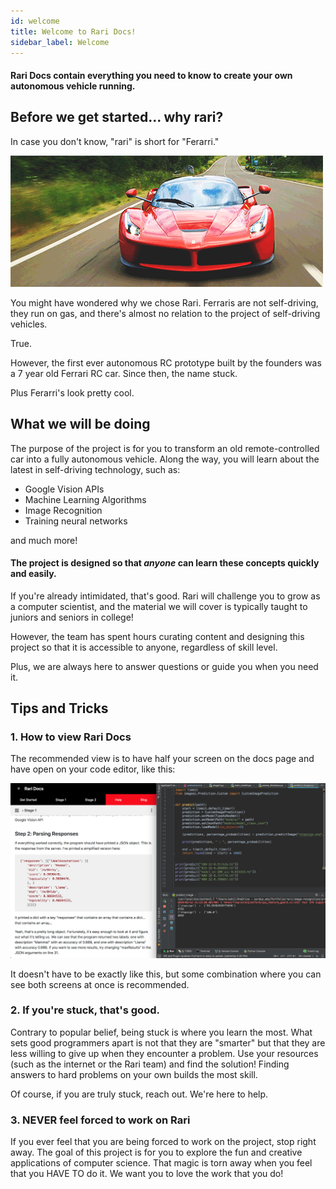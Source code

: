 ```yaml
---
id: welcome
title: Welcome to Rari Docs!
sidebar_label: Welcome
---
```


#### Rari Docs contain everything you need to know to create your own autonomous vehicle running.

## Before we get started... why rari?

In case you don't know, "rari" is short for "Ferarri."

![Intro]( ../../img/doc-images/welcome/intro.gif)

You might have wondered why we chose Rari. Ferraris are not self-driving, they run on gas, and there's almost no relation to the project of self-driving vehicles.

True.

However, the first ever autonomous RC prototype built by the founders was a 7 year old Ferrari RC car. Since then, the name stuck.

Plus Ferarri's look pretty cool.

## What we will be doing

The purpose of the project is for you to transform an old remote-controlled car into a fully autonomous vehicle. Along the way, you will learn about the latest in self-driving technology, such as:

- Google Vision APIs
- Machine Learning Algorithms
- Image Recognition
- Training neural networks

and much more!

#### The project is designed so that *anyone* can learn these concepts quickly and easily.

If you're already intimidated, that's good. Rari will challenge you to grow as a computer scientist, and the material we will cover is typically taught to juniors and seniors in college!

However, the team has spent hours curating content and designing this project so that it is accessible to anyone, regardless of skill level.

Plus, we are always here to answer questions or guide you when you need it.

## Tips and Tricks

### 1. How to view Rari Docs

The recommended view is to have half your screen on the docs page and have open on your code editor, like this:

![sample-page](../../img/doc-images/welcome/sample-editor.png)

It doesn't have to be exactly like this, but some combination where you can see both screens at once is recommended.

### 2. If you're stuck, that's good.

Contrary to popular belief, being stuck is where you learn the most. What sets good programmers apart is not that they are "smarter" but that they are less willing to give up when they encounter a problem. Use your resources (such as the internet or the Rari team) and find the solution! Finding answers to hard problems on your own builds the most skill.

Of course, if you are truly stuck, reach out. We're here to help.

### 3. NEVER feel forced to work on Rari

If you ever feel that you are being forced to work on the project, stop right away. The goal of this project is for you to explore the fun and creative applications of computer science. That magic is torn away when you feel that you HAVE TO do it. We want you to love the work that you do!
